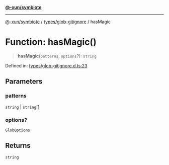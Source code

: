 [**@-xun/symbiote**](../../../README.md)

***

[@-xun/symbiote](../../../README.md) / [types/glob-gitignore](../README.md) / hasMagic

# Function: hasMagic()

> **hasMagic**(`patterns`, `options`?): `string`

Defined in: [types/glob-gitignore.d.ts:23](https://github.com/Xunnamius/symbiote/blob/03c423f753693df61565a1f49d80cc0f6cc503f1/types/glob-gitignore.d.ts#L23)

## Parameters

### patterns

`string` | `string`[]

### options?

`GlobOptions`

## Returns

`string`
